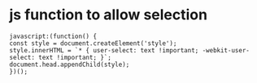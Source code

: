 # js function to allow selection 
    javascript:(function() {
    const style = document.createElement('style');
    style.innerHTML = `* { user-select: text !important; -webkit-user-select: text !important; }`;
    document.head.appendChild(style);
    })();
